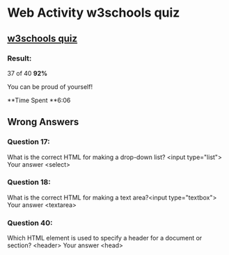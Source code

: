 # Web Activity w3schools quiz

## [w3schools quiz](https://www.w3schools.com/quiztest/quiztest.asp?qtest=HTML)

### Result:

37 of 40 **92%**

You can be proud of yourself!

**Time Spent **6:06

## Wrong Answers

### Question 17:

What is the correct HTML for making a drop-down list? \<input type="list">    Your answer  \<select>

### Question 18:

What is the correct HTML for making a text area?\<input type="textbox">    Your answer  \<textarea>  

### Question 40:

Which HTML element is used to specify a header for a document or section? \<header> Your answer \<head>
